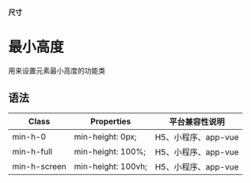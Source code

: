 #### <span class="text-lg text-gray-500 font-normal">尺寸</span>

<div class="w-screen"></div>

# 最小高度
<a-typography-text>
    用来设置元素最小高度的功能类
</a-typography-text>

<CssPrefix />

## 语法
| Class | Properties | 平台兼容性说明
| --- | --- | ---
| <a-link status="success">min-h-0</a-link> | <a-link>min-height: 0px;</a-link> | H5、小程序、app-vue
| <a-link status="success">min-h-full</a-link> | <a-link>min-height: 100%;</a-link> | H5、小程序、app-vue
| <a-link status="success">min-h-screen</a-link> | <a-link>min-height: 100vh;</a-link> | H5、小程序、app-vue